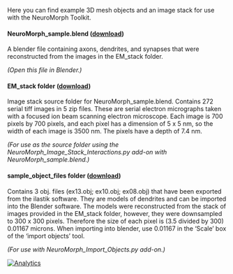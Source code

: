 Here you can find example 3D mesh objects and an image stack for use with the NeuroMorph Toolkit.


#### NeuroMorph_sample.blend  ([download](http://dstats.net/download/http://github.com/ajorstad/NeuroMorph/raw/master/NeuroMorph_Datasets/NeuroMorph_sample.blend))
A blender file containing axons, dendrites, and synapses that were reconstructed from the images in the EM_stack folder.

*(Open this file in Blender.)*


#### EM_stack folder  ([download](http://dstats.net/download/http://github.com/ajorstad/NeuroMorph/tree/master/NeuroMorph_Datasets/EM_stack))
Image stack source folder for NeuroMorph_sample.blend.  Contains 272 serial tiff images in 5 zip files. These are serial electron micrographs taken with a focused ion beam scanning electron microscope. Each image is 700 pixels by 700 pixels, and each pixel has a dimension of 5 x 5 nm, so the width of each image is 3500 nm.  The pixels have a depth of 7.4 nm.

*(For use as the source folder using the NeuroMorph_Image_Stack_Interactions.py add-on with NeuroMorph_sample.blend.)*


#### sample_object_files folder  ([download](http://dstats.net/download/http://github.com/ajorstad/NeuroMorph/raw/master/NeuroMorph_Datasets/sample_object_files.zip))
Contains 3 obj. files (ex13.obj; ex10.obj; ex08.obj) that have been exported from the ilastik software. They are models of dendrites and can be imported 
into the Blender software. The models were reconstructed from the stack of images provided in the EM_stack folder, however, they were downsampled to 
300 x 300 pixels. Therefore the size of each pixel is (3.5 divided by 300) 0.01167 microns. When importing into blender, use 0.01167 in the ‘Scale’ box 
of the ‘import objects’ tool.

*(For use with NeuroMorph_Import_Objects.py add-on.)*

[![Analytics](https://ga-beacon.appspot.com/UA-99596205-1/NeuroMorph_Datasets?pixel)](https://github.com/ajorstad/NeuroMorph/tree/master/NeuroMorph_Datasets)
